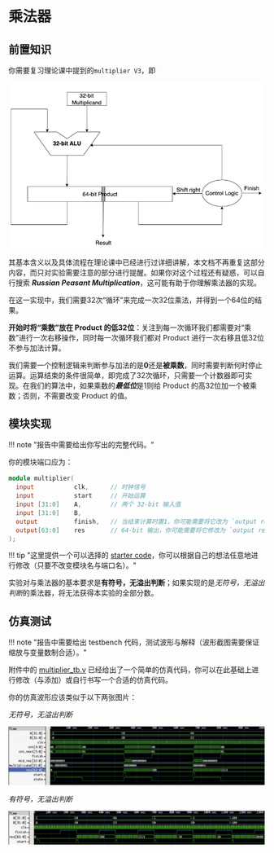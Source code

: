 # 乘法器


## 前置知识
你需要复习理论课中提到的`multiplier V3`，即

![Multiplier V3](./pic/multiplier_v3.png)

其基本含义以及具体流程在理论课中已经进行过详细讲解，本文档不再重复这部分内容，而只对实验需要注意的部分进行提醒。如果你对这个过程还有疑惑，可以自行搜索 ***Russian Peasant Multiplication***，这可能有助于你理解乘法器的实现。

在这一实现中，我们需要32次“循环”来完成一次32位乘法，并得到一个64位的结果。

**开始时将“乘数”放在 Product 的低32位**：关注到每一次循环我们都需要对“乘数”进行一次右移操作，同时每一次循环我们都对 Product 进行一次右移且低32位不参与加法计算。

我们需要一个控制逻辑来判断参与加法的是**0**还是**被乘数**，同时需要判断何时停止运算。运算结束的条件很简单，即完成了32次循环，只需要一个计数器即可实现。在我们的算法中，如果乘数的***最低位***是1则给 Product 的高32位加一个被乘数；否则，不需要改变 Product 的值。

## 模块实现

!!! note "报告中需要给出你写出的完整代码。"

你的模块端口应为：

<div style="display:none">5LiN5oOz5YaZ5a6e6aqM5oyH5a+85ZWK5ZWK5ZWK5ZWK5ZWK5ZWK5ZWK5ZWK5ZWK77yM6L+ZIHRtZCDlhpnlh7rmnaXkuZ/kuI3mmK/kurror53llYo=</div>

```verilog title="multiplier.v"
module multiplier(
  input           clk,      // 时钟信号
  input           start     // 开始运算
  input [31:0]    A,        // 两个 32-bit 输入值
  input [31:0]    B,
  output          finish,   // 当结束计算时置1，你可能需要将它改为 `output reg`
  output[63:0]    res       // 64-bit 输出，你可能需要将它修改为 `output reg[63:0]`
);
```

!!! tip "这里提供一个可以选择的 [starter code](./attachment/multiplier_signed_starter.v)，你可以根据自己的想法任意地进行修改（只要不改变模块名与端口名）。"

实验对与乘法器的基本要求是**有符号，无溢出判断**；如果实现的是*无符号，无溢出判断*的乘法器，将无法获得本实验的全部分数。

## 仿真测试

!!! note "报告中需要给出 testbench 代码，测试波形与解释（波形截图需要保证缩放与变量数制合适）。"

附件中的 [multiplier_tb.v](./attachment/multiplier_tb.v) 已经给出了一个简单的仿真代码，你可以在此基础上进行修改（与添加）或自行书写一个合适的仿真代码。

你的仿真波形应该类似于以下两张图片：

*无符号，无溢出判断*

![unsigned](./pic/multiplier_unsigned.png)

*有符号，无溢出判断*

![signed](./pic/multiplier_signed.png)